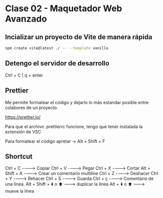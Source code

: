# Clase 02 - Maquetador Web Avanzado

## Incializar un proyecto de Vite de manera rápida

```sh
npm create vite@latest ./ -- --template vanilla
```

## Detengo el servidor de desarrollo

Ctrl + C | q + enter

## Prettier 
Me permite formatear el código y dejarlo lo más estandar posible entre colabores de un proyecto.

<https://prettier.io/>

Para que el archivo .prettierrc funcione, tengo que tener instalada la extensión de VSC

Para formatear el código apretar -> Alt + Shift + F

## Shortcut

Ctrl + C ----> Copiar
Ctrl + V ----> Pegar
Ctrl + X ----> Cortar
Alt + Shift + A ----> Crear un comentario multiline
Ctrl + Z ----> Deshacer
Ctrl + Y ----> Rehacer
Ctrl + S ----> Guarda
Ctrl + ç ----> Comentario de una línea.
Alt + Shift + ⬇️ o ⬆️ ---> duplicar la línea
Alt + ⬇️ o ⬆️ ---> mueve la línea